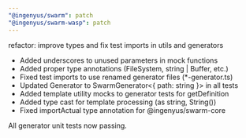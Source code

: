 ```yaml
---
"@ingenyus/swarm": patch
"@ingenyus/swarm-wasp": patch
---
```


refactor: improve types and fix test imports in utils and generators

- Added underscores to unused parameters in mock functions
- Added proper type annotations (FileSystem, string | Buffer, etc.)
- Fixed test imports to use renamed generator files (\*-generator.ts)
- Updated Generator<string> to SwarmGenerator<{ path: string }> in all tests
- Added template utility mocks to generator tests for getDefinition
- Added type cast for template processing (as string, String())
- Fixed importActual type annotation for @ingenyus/swarm-core

All generator unit tests now passing.
